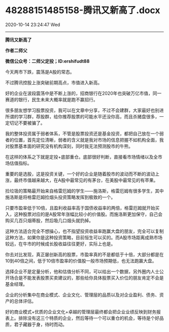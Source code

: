 # 48288151485158-腾讯又新高了.docx

2020-10-14 23:24:47 Wed

----

__腾讯又新高了__

__作者二师父__

__微信公众号：二师父定投；ID:ershifudt88__

今天两市下跌，震荡是A股的常态。

不过腾讯控股上涨突破前期高点，市值进入新高。

好的企业在波段震荡中是不断上涨的，招商银行在2020年也突破万亿市值，同一赛道的银行，民生未来大概率就是跑不赢招行。

很多朋友想学习股票投资，我可以在文章中分享，不过不会建群，大家最好也别进所谓的学习群，荐股群，给你推荐股票的可能水平还没你高，而且杀猪盘很多，一定切记不要被骗了。

我的整体投资属于弱者体系，不管是股票投资还是基金投资，都把自己放在一个弱者的位置，首先定位清晰，弱者的含义就是我对市场的信息把握不如机构全面，我对股票基本面的研究没有机构深刻，同时我无法预测股市的牛熊。

在这样的体系之下就是定投\+底部重仓。底部很好判断，直接看市场情绪以及全市场估值指标。

重要的是选股，这是投资关键，一个好的企业是随着股市的波动而不断的波动上涨，最终市值越来越大，在A股中最常见的有茅台，在美股中最常见的有苹果。

捡垃圾的策略最开始来自格雷厄姆的学生——施洛斯，格雷厄姆有很多学生，其中施洛斯是将格雷厄姆捡烟头投资策略发挥到极致的一个。

只要市盈率低于10倍，且盈利收益率高于国债收益率的两倍，格雷厄姆就开始买入，这种股票对应的是A股常年涨幅比较小的价值股。而施洛斯更加保守，自己会购买几百只烟蒂股，然后吸几口烟头就扔掉。

这种方法适合完全不想操心，也不指望投资收益率跑赢大盘的朋友，完全可以复制这种方法，如果你是这种投资策略，目前恒生可以买的。而A股市场距离成熟市场较远，在牛市的时候成长股收益往往更好，实际上也是。

你去对比发现，真正屡创新高的股票，市盈率真的不是都低于十倍，大部分都是在10到40倍之间，低于10倍市盈率的价值股一般市场预期低，也无法跑赢大盘。

选择企业不是定量分析，他和估值分析不同，可以给出一个数据，另外圈内人士公开场合是不能发表股票买卖建议的，那些给你具体股票买入价位的朋友肯定不会是基金经理。

企业的分析集中在商业模式、企业文化、管理层的品质以及对企业盈利、债务、资产的总体评估。

好的商业模式\+优质的企业文化\+卓越的管理层最终都会把企业业绩反映到财务报表上。排除没有这三个特质的企业，然后等待一个可以重仓的机会，等待是个好品质，君子藏器于身，待时而动。

